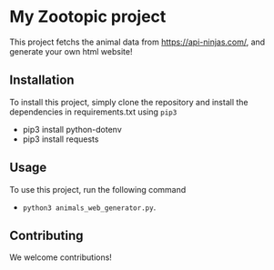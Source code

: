 # My Zootopic project

This project fetchs the animal data from https://api-ninjas.com/, and generate your own html website!

## Installation

To install this project, simply clone the repository and install the dependencies in requirements.txt using `pip3`
- pip3 install python-dotenv
- pip3 install requests

## Usage

To use this project, run the following command 
- `python3 animals_web_generator.py`.

## Contributing

We welcome contributions! 
